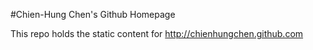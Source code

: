 #Chien-Hung Chen's Github Homepage

This repo holds the static content for http://chienhungchen.github.com

